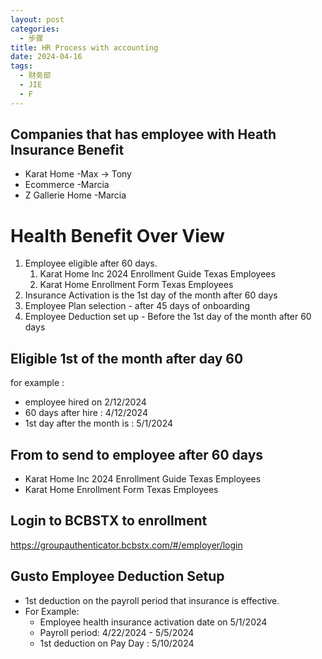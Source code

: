 ```yaml
---
layout: post
categories:
  - 步骤
title: HR Process with accounting
date: 2024-04-16
tags:
  - 财务部
  - JIE
  - F
---
```

## Companies that has employee with Heath Insurance Benefit
- Karat Home  -Max   -> Tony
- Ecommerce   -Marcia
- Z Gallerie Home  -Marcia

# Health Benefit Over View

1. Employee eligible after 60 days.
	1. Karat Home Inc 2024 Enrollment Guide Texas Employees
	2. Karat Home Enrollment Form Texas Employees
2. Insurance Activation is the 1st day of the month after 60 days
3. Employee Plan selection - after 45 days of onboarding
4. Employee Deduction set up -  Before the 1st day of the month after 60 days


## Eligible 1st of the month after day 60

for example : 
- employee hired on 2/12/2024
- 60 days after hire : 4/12/2024
- 1st day after the month is : 5/1/2024

## From to send to employee after 60 days

- Karat Home Inc 2024 Enrollment Guide Texas Employees
- Karat Home Enrollment Form Texas Employees


## Login to BCBSTX to enrollment

https://groupauthenticator.bcbstx.com/#/employer/login


## Gusto Employee Deduction Setup

- 1st deduction on the payroll period that insurance is effective.
- For Example:
	- Employee health insurance activation date on 5/1/2024
	- Payroll period: 4/22/2024 - 5/5/2024
	- 1st deduction on Pay Day : 5/10/2024



